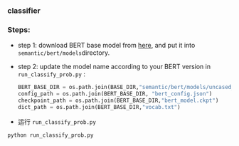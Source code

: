 ### classifier

### Steps:

- step 1: download BERT base model from [here](https://github.com/google-research/bert), and put it into `semantic/bert/models`directory.

- step 2: update the model name according to your BERT version in `run_classify_prob.py` :

  ```python
  BERT_BASE_DIR = os.path.join(BASE_DIR,"semantic/bert/models/uncased_L-12_H-768_A-12")
  config_path = os.path.join(BERT_BASE_DIR, "bert_config.json")
  checkpoint_path = os.path.join(BERT_BASE_DIR,"bert_model.ckpt")
  dict_path = os.path.join(BERT_BASE_DIR,"vocab.txt")
  ```

-  运行 `run_classify_prob.py` 

  ```shell
  python run_classify_prob.py
  ```
